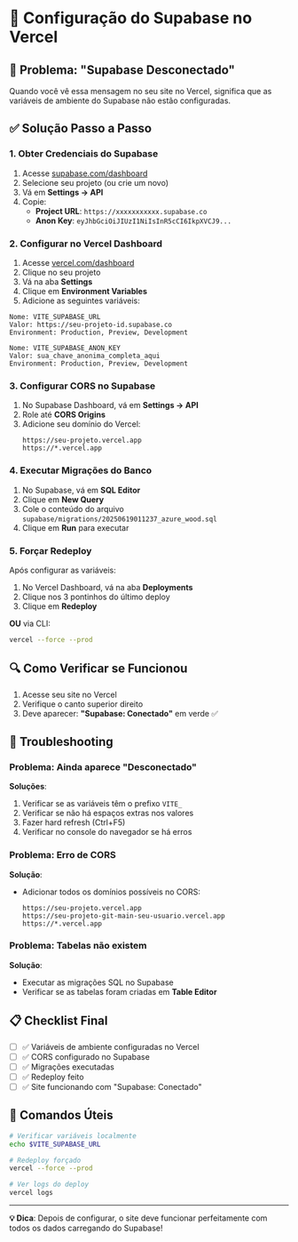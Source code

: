 # 🔧 Configuração do Supabase no Vercel

## 🚨 Problema: "Supabase Desconectado"

Quando você vê essa mensagem no seu site no Vercel, significa que as variáveis de ambiente do Supabase não estão configuradas.

## ✅ Solução Passo a Passo

### 1. **Obter Credenciais do Supabase**

1. Acesse [supabase.com/dashboard](https://supabase.com/dashboard)
2. Selecione seu projeto (ou crie um novo)
3. Vá em **Settings → API**
4. Copie:
   - **Project URL**: `https://xxxxxxxxxxx.supabase.co`
   - **Anon Key**: `eyJhbGciOiJIUzI1NiIsInR5cCI6IkpXVCJ9...`

### 2. **Configurar no Vercel Dashboard**

1. Acesse [vercel.com/dashboard](https://vercel.com/dashboard)
2. Clique no seu projeto
3. Vá na aba **Settings**
4. Clique em **Environment Variables**
5. Adicione as seguintes variáveis:

```
Nome: VITE_SUPABASE_URL
Valor: https://seu-projeto-id.supabase.co
Environment: Production, Preview, Development
```

```
Nome: VITE_SUPABASE_ANON_KEY  
Valor: sua_chave_anonima_completa_aqui
Environment: Production, Preview, Development
```

### 3. **Configurar CORS no Supabase**

1. No Supabase Dashboard, vá em **Settings → API**
2. Role até **CORS Origins**
3. Adicione seu domínio do Vercel:
   ```
   https://seu-projeto.vercel.app
   https://*.vercel.app
   ```

### 4. **Executar Migrações do Banco**

1. No Supabase, vá em **SQL Editor**
2. Clique em **New Query**
3. Cole o conteúdo do arquivo `supabase/migrations/20250619011237_azure_wood.sql`
4. Clique em **Run** para executar

### 5. **Forçar Redeploy**

Após configurar as variáveis:

1. No Vercel Dashboard, vá na aba **Deployments**
2. Clique nos 3 pontinhos do último deploy
3. Clique em **Redeploy**

**OU** via CLI:
```bash
vercel --force --prod
```

## 🔍 Como Verificar se Funcionou

1. Acesse seu site no Vercel
2. Verifique o canto superior direito
3. Deve aparecer: **"Supabase: Conectado"** em verde ✅

## 🚨 Troubleshooting

### Problema: Ainda aparece "Desconectado"
**Soluções**:
1. Verificar se as variáveis têm o prefixo `VITE_`
2. Verificar se não há espaços extras nos valores
3. Fazer hard refresh (Ctrl+F5)
4. Verificar no console do navegador se há erros

### Problema: Erro de CORS
**Solução**:
- Adicionar todos os domínios possíveis no CORS:
  ```
  https://seu-projeto.vercel.app
  https://seu-projeto-git-main-seu-usuario.vercel.app
  https://*.vercel.app
  ```

### Problema: Tabelas não existem
**Solução**:
- Executar as migrações SQL no Supabase
- Verificar se as tabelas foram criadas em **Table Editor**

## 📋 Checklist Final

- [ ] ✅ Variáveis de ambiente configuradas no Vercel
- [ ] ✅ CORS configurado no Supabase  
- [ ] ✅ Migrações executadas
- [ ] ✅ Redeploy feito
- [ ] ✅ Site funcionando com "Supabase: Conectado"

## 🎯 Comandos Úteis

```bash
# Verificar variáveis localmente
echo $VITE_SUPABASE_URL

# Redeploy forçado
vercel --force --prod

# Ver logs do deploy
vercel logs
```

---

**💡 Dica**: Depois de configurar, o site deve funcionar perfeitamente com todos os dados carregando do Supabase!